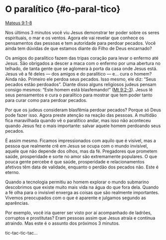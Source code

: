 # O paralítico {#o-paral-tico}

[Mateus 9:1-8](http://bibliaonline.com.br/acf/mt/9/1-8)

Nos últimos 3 minutos você viu Jesus demonstrar ter poder sobre os seres espirituais, o mar e os ventos. Agora ele vai revelar que conhece os pensamentos das pessoas e tem autoridade para perdoar pecados. Você ainda tem dúvidas de que estamos diante do Filho de Deus encarnado?

Os amigos do paralítico fazem das tripas coração para levar o enfermo até Jesus. São obrigados a descer a maca com o enfermo por uma abertura no telhado, de tanta gente que se aglomera à porta da casa onde Jesus está. Jesus vê a fé deles — dos amigos e do paralítico — e... cura o homem? Ainda não. Primeiro ele perdoa seus pecados. Isso mesmo, ele diz: “Seus pecados estão perdoados”. Diante disso alguns religiosos judeus pensam consigo mesmos: “Este homem está blasfemando!” ([Mt 9:2-3](http://bibliaonline.com.br/acf/mt/9/2-3)). Jesus lê seus pensamentos e cura o paralítico para mostrar que tem poder tanto para curar como para perdoar pecados.

Por que os judeus consideram blasfêmia perdoar pecados? Porque só Deus pode fazer isso. Agora preste atenção na reação das pessoas. A multidão fica maravilhada quando vê o paralítico andar, mas isso não aconteceu quando Jesus fez o mais importante: salvar aquele homem perdoando seus pecados.

É assim mesmo. Ficamos impressionados com aquilo que é visível, mas a pessoa que realmente crê em Jesus se ocupa com o mundo invisível, aquele que não depende dos olhos, mas da fé. Pregadores que prometem saúde, prosperidade e sorte no amor são extremamente populares. O que pouca gente percebe é que saúde, prosperidade e relacionamentos afetivos têm data de validade, enquanto o perdão dos pecados não. Este é eterno.

Quando a tecnologia permitiu ao homem explorar o mundo submarino descobrimos que existe muito mais vida na água do que fora dela. Quando a fé olha para o invisível enxerga as coisas que são realmente importantes. Vivemos preocupados com o que é aparente e julgamos segundo as aparências.

Por exemplo, você iria querer ser visto por aí acompanhado de ladrões, corruptos e prostitutas? Eram pessoas assim que Jesus atraía e continua atraindo. Mas este é o assunto dos próximos 3 minutos.

tic-tac-tic-tac...
